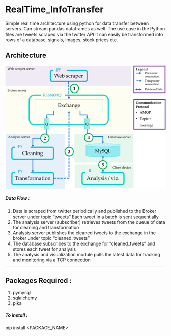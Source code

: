 # RealTime_InfoTransfer
Simple real time architecture using python for data transfer between servers. Can stream pandas dataframes as well.
The use case in the Python files are tweets scraped via the twitter API
It can easily be transformed into rows of a database, signals, images, stock prices etc.

## Architecture

![alt text](https://github.com/Srihari231092/RealTime_InfoTransfer/blob/master/doc/architecture.png)


##### Data Flow : 
1. Data is scraped from twitter periodically and published to the Broker server under topic “tweets”
    Each tweet in a batch is sent sequentially
2. The analysis server (subscriber) retrieves tweets from the queue of data for cleaning and transformation
3. Analysis server publishes the cleaned tweets to the exchange in the broker under topic “cleaned_tweets”
4. The database subscribes to the exchange for “cleaned_tweets” and stores each tweet for analysis
5. The analysis and visualization module pulls the latest data for tracking and monitoring via a TCP connection



-----

## Packages Required : 
1. pymysql
2. sqlalchemy
3. pika

##### To install : 
pip install <PACKAGE_NAME>

